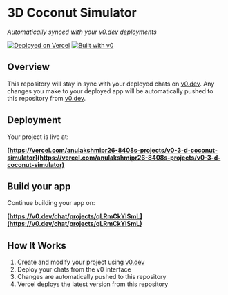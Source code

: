 # 3D Coconut Simulator

*Automatically synced with your [v0.dev](https://v0.dev) deployments*

[![Deployed on Vercel](https://img.shields.io/badge/Deployed%20on-Vercel-black?style=for-the-badge&logo=vercel)](https://vercel.com/anulakshmipr26-8408s-projects/v0-3-d-coconut-simulator)
[![Built with v0](https://img.shields.io/badge/Built%20with-v0.dev-black?style=for-the-badge)](https://v0.dev/chat/projects/qLRmCkYISmL)

## Overview

This repository will stay in sync with your deployed chats on [v0.dev](https://v0.dev).
Any changes you make to your deployed app will be automatically pushed to this repository from [v0.dev](https://v0.dev).

## Deployment

Your project is live at:

**[https://vercel.com/anulakshmipr26-8408s-projects/v0-3-d-coconut-simulator](https://vercel.com/anulakshmipr26-8408s-projects/v0-3-d-coconut-simulator)**

## Build your app

Continue building your app on:

**[https://v0.dev/chat/projects/qLRmCkYISmL](https://v0.dev/chat/projects/qLRmCkYISmL)**

## How It Works

1. Create and modify your project using [v0.dev](https://v0.dev)
2. Deploy your chats from the v0 interface
3. Changes are automatically pushed to this repository
4. Vercel deploys the latest version from this repository
